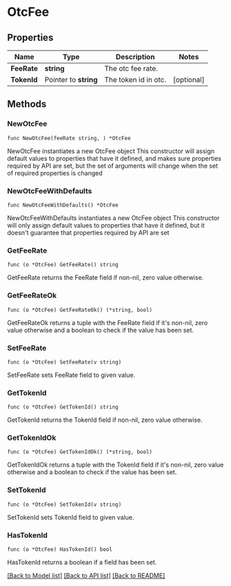 # OtcFee

## Properties

Name | Type | Description | Notes
------------ | ------------- | ------------- | -------------
**FeeRate** | **string** | The otc fee rate. | 
**TokenId** | Pointer to **string** | The token id in otc. | [optional] 

## Methods

### NewOtcFee

`func NewOtcFee(feeRate string, ) *OtcFee`

NewOtcFee instantiates a new OtcFee object
This constructor will assign default values to properties that have it defined,
and makes sure properties required by API are set, but the set of arguments
will change when the set of required properties is changed

### NewOtcFeeWithDefaults

`func NewOtcFeeWithDefaults() *OtcFee`

NewOtcFeeWithDefaults instantiates a new OtcFee object
This constructor will only assign default values to properties that have it defined,
but it doesn't guarantee that properties required by API are set

### GetFeeRate

`func (o *OtcFee) GetFeeRate() string`

GetFeeRate returns the FeeRate field if non-nil, zero value otherwise.

### GetFeeRateOk

`func (o *OtcFee) GetFeeRateOk() (*string, bool)`

GetFeeRateOk returns a tuple with the FeeRate field if it's non-nil, zero value otherwise
and a boolean to check if the value has been set.

### SetFeeRate

`func (o *OtcFee) SetFeeRate(v string)`

SetFeeRate sets FeeRate field to given value.


### GetTokenId

`func (o *OtcFee) GetTokenId() string`

GetTokenId returns the TokenId field if non-nil, zero value otherwise.

### GetTokenIdOk

`func (o *OtcFee) GetTokenIdOk() (*string, bool)`

GetTokenIdOk returns a tuple with the TokenId field if it's non-nil, zero value otherwise
and a boolean to check if the value has been set.

### SetTokenId

`func (o *OtcFee) SetTokenId(v string)`

SetTokenId sets TokenId field to given value.

### HasTokenId

`func (o *OtcFee) HasTokenId() bool`

HasTokenId returns a boolean if a field has been set.


[[Back to Model list]](../README.md#documentation-for-models) [[Back to API list]](../README.md#documentation-for-api-endpoints) [[Back to README]](../README.md)


